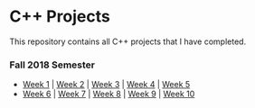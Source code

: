 # C++ Projects
This repository contains all C++ projects that I have completed.

### **Fall 2018 Semester**
- [Week 1](Assignment1.cpp)  |  [Week 2](Assignment2.cpp)  |  [Week 3](Assignment3.cpp)  |  [Week 4](Assignment4.cpp)  |  [Week 5](UsingFiles-StudentLineUp.cpp)
- [Week 6](Assignment6.cpp)  |  [Week 7](Assignmennt7.cpp)  |  [Week 8]()  |  [Week 9]()  |  [Week 10]()
